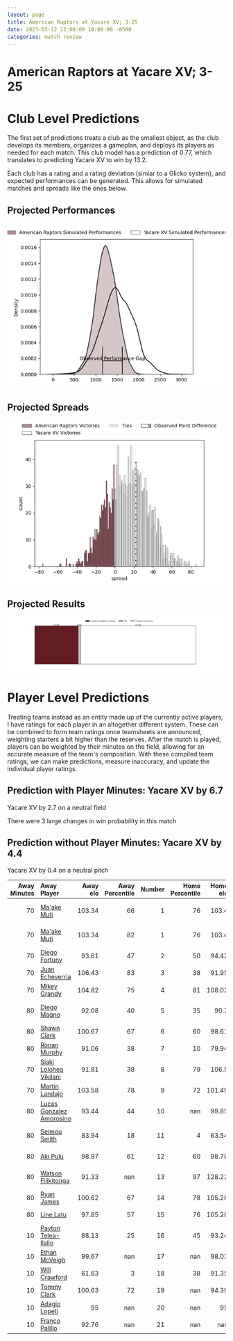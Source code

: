 ```yaml
---  
layout: page  
title: American Raptors at Yacare XV; 3-25  
date: 2023-03-12 22:00:00 18:00:00 -0500  
categories: match review  
---
```

# American Raptors at Yacare XV; 3-25

# Club Level Predictions


The first set of predictions treats a club as the smallest object, as the club develops its members, organizes a gameplan, and deploys its players as needed for each match. This club model has a prediction of 0.77, which translates to predicting Yacare XV to win by 13.2.

Each club has a rating and a rating deviation (simiar to a Glicko system), and expected performances can be generated. This allows for simulated matches and spreads like the ones below.
## Projected Performances


![Projected Performances](plots/performances_2023-03-12-YacareXV-AmericanRaptors.png)
## Projected Spreads


![Projected Spreads](plots/spreads_2023-03-12-YacareXV-AmericanRaptors.png)
## Projected Results


![Projected Results](plots/resultbar_2023-03-12-YacareXV-AmericanRaptors.png)
# Player Level Predictions


Treating teams instead as an entity made up of the currently active players, I have ratings for each player in an altogether different system. These can be combined to form team ratings once teamsheets are announced, weighting starters a bit higher than the reserves. After the match is played, players can be weighted by their minutes on the field, allowing for an accurate measure of the team's composition. With these compiled team ratings, we can make predictions, measure inaccuracy, and update the individual player ratings.
## Prediction with Player Minutes: Yacare XV by 6.7


Yacare XV by 2.7 on a neutral field

There were 3 large changes in win probability in this match
## Prediction without Player Minutes: Yacare XV by 4.4


Yacare XV by 0.4 on a neutral pitch



|   Away Minutes | Away Player                                                                    |   Away elo |   Away Percentile |   Number |   Home Percentile |   Home elo | Home Player                                                              |   Home Minutes |
|---------------:|:-------------------------------------------------------------------------------|-----------:|------------------:|---------:|------------------:|-----------:|:-------------------------------------------------------------------------|---------------:|
|             70 | [Ma'ake Muti](..//playerfiles//Ma'akeMuti_cleaned.md)                          |     103.34 |                66 |        1 |                76 |     103.4  | [Lucas Noguera Paz](..//playerfiles//LucasNogueraPaz_cleaned.md)         |             70 |
|             70 | [Ma'ake Muti](..//playerfiles//Ma'akeMuti_cleaned.md)                          |     103.34 |                82 |        1 |                76 |     103.4  | [Lucas Noguera Paz](..//playerfiles//LucasNogueraPaz_cleaned.md)         |             70 |
|             70 | [Diego Fortuny](..//playerfiles//DiegoFortuny_cleaned.md)                      |      93.61 |                47 |        2 |                50 |      94.42 | [Emilio Gorostiaga](..//playerfiles//EmilioGorostiaga_cleaned.md)        |             70 |
|             70 | [Juan Echeverria](..//playerfiles//JuanEcheverria_cleaned.md)                  |     106.43 |                83 |        3 |                38 |      91.95 | [Facundo Pomponio](..//playerfiles//FacundoPomponio_cleaned.md)          |             80 |
|             70 | [Mikey Grandy](..//playerfiles//MikeyGrandy_cleaned.md)                        |     104.82 |                75 |        4 |                81 |     108.02 | [Ignacio Martinez](..//playerfiles//IgnacioMartinez_cleaned.md)          |             80 |
|             80 | [Diego Magno](..//playerfiles//DiegoMagno_cleaned.md)                          |      92.08 |                40 |        5 |                35 |      90.7  | [Mariano Garcete Elli](..//playerfiles//MarianoGarceteElli_cleaned.md)   |             80 |
|             80 | [Shawn Clark](..//playerfiles//ShawnClark_cleaned.md)                          |     100.67 |                67 |        6 |                60 |      98.61 | [Felipe Villagran](..//playerfiles//FelipeVillagran_cleaned.md)          |             80 |
|             80 | [Ronan Murphy](..//playerfiles//RonanMurphy_cleaned.md)                        |      91.06 |                38 |        7 |                10 |      79.94 | [Felipe Puertas](..//playerfiles//FelipePuertas_cleaned.md)              |             80 |
|             70 | [Siaki Lolohea Vikilani](..//playerfiles//SiakiLoloheaVikilani_cleaned.md)     |      91.81 |                38 |        8 |                79 |     106.5  | [Marcos Riquelme](..//playerfiles//MarcosRiquelme_cleaned.md)            |             80 |
|             70 | [Martin Landajo](..//playerfiles//MartinLandajo_cleaned.md)                    |     103.58 |                78 |        9 |                72 |     101.49 | [Ignacio Inchauspe](..//playerfiles//IgnacioInchauspe_cleaned.md)        |             70 |
|             80 | [Lucas Gonzalez Amorosino](..//playerfiles//LucasGonzalezAmorosino_cleaned.md) |      93.44 |                44 |       10 |               nan |      99.85 | [Federico Cacciabúe](..//playerfiles//FedericoCacciabúe_cleaned.md)      |             70 |
|             80 | [Seimou Smith](..//playerfiles//SeimouSmith_cleaned.md)                        |      83.94 |                18 |       11 |                 4 |      63.54 | [Juan Daniel Gonzalez](..//playerfiles//JuanDanielGonzalez_cleaned.md)   |             80 |
|             80 | [Aki Pulu](..//playerfiles//AkiPulu_cleaned.md)                                |      98.97 |                61 |       12 |                60 |      98.78 | [Ramiro Amarilla](..//playerfiles//RamiroAmarilla_cleaned.md)            |             80 |
|             80 | [Watson Filikitonga](..//playerfiles//WatsonFilikitonga_cleaned.md)            |      91.33 |               nan |       13 |                97 |     128.22 | [Tomas Acosta Pimentel](..//playerfiles//TomasAcostaPimentel_cleaned.md) |             80 |
|             80 | [Ryan James](..//playerfiles//RyanJames_cleaned.md)                            |     100.62 |                67 |       14 |                78 |     105.28 | [Federico Gauna](..//playerfiles//FedericoGauna_cleaned.md)              |             70 |
|             80 | [Line Latu](..//playerfiles//LineLatu_cleaned.md)                              |      97.85 |                57 |       15 |                76 |     105.28 | [Tomas McCall](..//playerfiles//TomasMcCall_cleaned.md)                  |             80 |
|             10 | [Payton Telea-Ilalio](..//playerfiles//PaytonTelea-Ilalio_cleaned.md)          |      88.13 |                25 |       16 |                45 |      93.24 | [Mariano Muntaner](..//playerfiles//MarianoMuntaner_cleaned.md)          |             10 |
|             10 | [Ethan McVeigh](..//playerfiles//EthanMcVeigh_cleaned.md)                      |      99.67 |               nan |       17 |               nan |      98.03 | [Julian Martin](..//playerfiles//JulianMartin_cleaned.md)                |             10 |
|             10 | [Will Crawford](..//playerfiles//WillCrawford_cleaned.md)                      |      61.63 |                 3 |       18 |                38 |      91.35 | [Sebastian Urbieta](..//playerfiles//SebastianUrbieta_cleaned.md)        |             10 |
|             10 | [Tommy Clark](..//playerfiles//TommyClark_cleaned.md)                          |     100.63 |                72 |       19 |               nan |      94.39 | [Diego Miño](..//playerfiles//DiegoMiño_cleaned.md)                      |             10 |
|             10 | [Adagio Lopeti](..//playerfiles//AdagioLopeti_cleaned.md)                      |      95    |               nan |       20 |               nan |      95    | [Facundo Paiva](..//playerfiles//FacundoPaiva_cleaned.md)                |             10 |
|             10 | [Franco Palillo](..//playerfiles//FrancoPalillo_cleaned.md)                    |      92.76 |               nan |       21 |               nan |     nan    | nan                                                                      |            nan |

